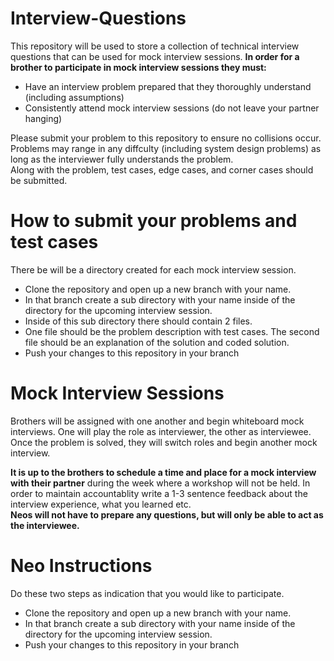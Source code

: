 # Interview-Questions
This repository will be used to store a collection of technical interview questions that can be used for mock interview
sessions.
**In order for a brother to participate in mock interview sessions they must:**
* Have an interview problem prepared that they thoroughly understand (including assumptions)
* Consistently attend mock interview sessions (do not leave your partner hanging)

Please submit your problem to this repository to ensure no collisions occur. Problems may range in any diffculty (including
system design problems) as long as the interviewer fully understands the problem.<br> 
Along with the problem, test cases, edge cases, and corner cases should be submitted. 
# How to submit your problems and test cases
There be will be a directory created for each mock interview session. 
* Clone the repository and open up a new branch with your name.
* In that branch create a sub directory with your name inside of the directory for the upcoming interview session.
* Inside of this sub directory there should contain 2 files. 
* One file should be the problem description with test cases. The second file should be an explanation of the solution and coded solution.
* Push your changes to this repository in your branch
# Mock Interview Sessions
Brothers will be assigned with one another and begin whiteboard mock interviews. One will play the role as interviewer, the other as interviewee. Once the problem is solved, they will switch roles and begin another mock interview. 

**It is up to the brothers to schedule a time and place for a mock interview with their partner** during the week where a workshop will not be held. In order to maintain accountablity write a 1-3 sentence feedback about the interview experience, what you learned etc.
<br>
**Neos will not have to prepare any questions, but will only be able to act as the interviewee.**
# Neo Instructions
Do these two steps as indication that you would like to participate.
* Clone the repository and open up a new branch with your name.
* In that branch create a sub directory with your name inside of the directory for the upcoming interview session.
* Push your changes to this repository in your branch
